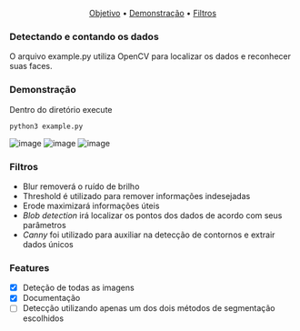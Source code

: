 <p align="center">
 <a href="#objetivo">Objetivo</a> •
 <a href="#demonstracao">Demonstração</a> • 
 <a href="#filtros">Filtros</a>
</p>

### Detectando e contando os dados 
O arquivo example.py utiliza OpenCV para localizar os dados e reconhecer suas faces.

### Demonstração
Dentro do diretório execute
```
python3 example.py
```
![image](https://user-images.githubusercontent.com/19524848/115444523-0ba9dc80-a1eb-11eb-9223-360fbb905110.png)
![image](https://user-images.githubusercontent.com/19524848/115444560-195f6200-a1eb-11eb-944e-ce2669ca2cf7.png)
![image](https://user-images.githubusercontent.com/19524848/115444601-27ad7e00-a1eb-11eb-8f8e-54543f95c263.png)

### Filtros
- Blur removerá o ruído de brilho
- Threshold é utilizado para remover informações indesejadas
- Erode maximizará informações úteis
- _Blob detection_ irá localizar os pontos dos dados de acordo com seus parâmetros
- _Canny_ foi utilizado para auxiliar na detecção de contornos e extrair dados únicos

### Features 
- [X] Deteção de todas as imagens
- [X] Documentação
- [ ] Detecção utilizando apenas um dos dois métodos de segmentação escolhidos
